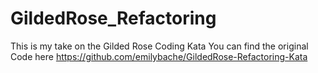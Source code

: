 # GildedRose_Refactoring

This is my take on the Gilded Rose Coding Kata
You can find the original Code here
https://github.com/emilybache/GildedRose-Refactoring-Kata
